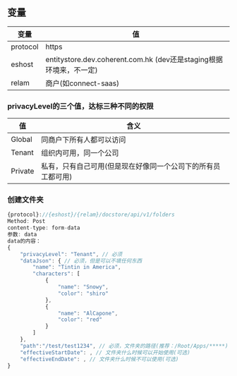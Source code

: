 ## 变量
| 变量 | 值 |
| --- | --- |
| protocol | https |
| eshost | entitystore.dev.coherent.com.hk (dev还是staging根据环境来，不一定) |
| relam | 商户(如connect-saas) |

### privacyLevel的三个值，达标三种不同的权限

| 值 | 含义 |
| --- | --- |
| Global | 同商户下所有人都可以访问 |
| Tenant | 组织内可用，同一个公司 |
| Private | 私有，只有自己可用(但是现在好像同一个公司下的所有员工都可用) |

### 创建文件夹
``` javascript
{protocol}://{eshost}/{relam}/docstore/api/v1/folders
Method: Post
content-type: form-data
参数: data
data的内容：
{
    "privacyLevel": "Tenant", // 必须
    "dataJson": { // 必须，但是可以不填任何东西
        "name": "Tintin in America",
        "characters": [
            {
                "name": "Snowy",
                "color": "shiro"
            },
            {
                "name": "AlCapone",
                "color": "red"
            }
        ]
    },
    "path":"/test/test1234", // 必须，文件夹的路径(推荐：/Root/Apps/*****)
    "effectiveStartDate": , // 文件夹什么时候可以开始使用(可选)
    "effectiveEndDate": , // 文件夹什么时候不可以使用(可选)
}
```
